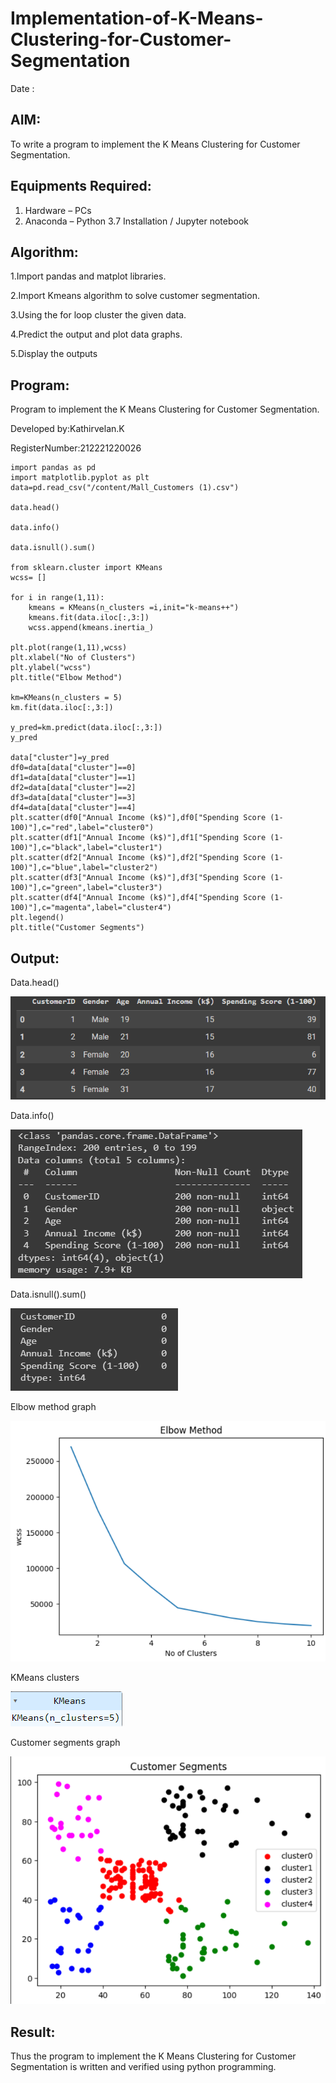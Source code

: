 # Implementation-of-K-Means-Clustering-for-Customer-Segmentation

Date : 

## AIM:
To write a program to implement the K Means Clustering for Customer Segmentation.

## Equipments Required:
1. Hardware – PCs
2. Anaconda – Python 3.7 Installation / Jupyter notebook

## Algorithm:
1.Import pandas and matplot libraries.

2.Import Kmeans algorithm to solve customer segmentation.

3.Using the for loop cluster the given data.

4.Predict the output and plot data graphs. 

5.Display the outputs

## Program:

Program to implement the K Means Clustering for Customer Segmentation.

Developed by:Kathirvelan.K

RegisterNumber:212221220026
```
import pandas as pd
import matplotlib.pyplot as plt
data=pd.read_csv("/content/Mall_Customers (1).csv")

data.head()

data.info()

data.isnull().sum()

from sklearn.cluster import KMeans
wcss= []

for i in range(1,11):
    kmeans = KMeans(n_clusters =i,init="k-means++")
    kmeans.fit(data.iloc[:,3:])
    wcss.append(kmeans.inertia_)
    
plt.plot(range(1,11),wcss)
plt.xlabel("No of Clusters")
plt.ylabel("wcss")
plt.title("Elbow Method")

km=KMeans(n_clusters = 5)
km.fit(data.iloc[:,3:])

y_pred=km.predict(data.iloc[:,3:])
y_pred

data["cluster"]=y_pred
df0=data[data["cluster"]==0]
df1=data[data["cluster"]==1]
df2=data[data["cluster"]==2]
df3=data[data["cluster"]==3]
df4=data[data["cluster"]==4]
plt.scatter(df0["Annual Income (k$)"],df0["Spending Score (1-100)"],c="red",label="cluster0")
plt.scatter(df1["Annual Income (k$)"],df1["Spending Score (1-100)"],c="black",label="cluster1")
plt.scatter(df2["Annual Income (k$)"],df2["Spending Score (1-100)"],c="blue",label="cluster2")
plt.scatter(df3["Annual Income (k$)"],df3["Spending Score (1-100)"],c="green",label="cluster3")
plt.scatter(df4["Annual Income (k$)"],df4["Spending Score (1-100)"],c="magenta",label="cluster4")
plt.legend()
plt.title("Customer Segments")
```
## Output:
Data.head()

![](h1.png)

Data.info()

![](h2.png)

Data.isnull().sum()

![](h3.png)

Elbow method graph

![](h4.png)

KMeans clusters

![](h5.png)

Customer segments graph

![](h7.png)


## Result:
Thus the program to implement the K Means Clustering for Customer Segmentation is written and verified using python programming.
